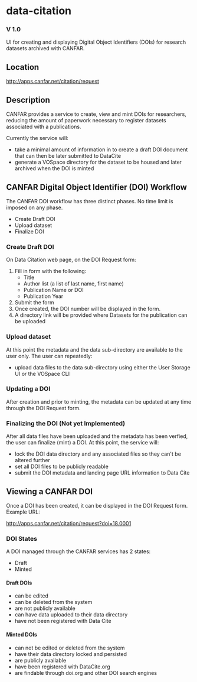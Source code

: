 # data-citation
### V 1.0

UI for creating and displaying Digital Object Identifiers (DOIs) for research datasets archived with CANFAR. 

## Location
http://apps.canfar.net/citation/request

## Description
CANFAR provides a service to create, view and mint DOIs for researchers, reducing the amount of paperwork necessary to 
register datasets associated with a publications. 

Currently the service will:
- take a minimal amount of information in to create a draft DOI document that can then be later submitted to DataCite
- generate a VOSpace directory for the dataset to be housed and later archived when the DOI is minted


## CANFAR Digital Object Identifier (DOI) Workflow
The CANFAR DOI workflow has three distinct phases. No time limit is imposed on any phase.
- Create Draft DOI
- Upload dataset
- Finalize DOI


### Create Draft DOI
On Data Citation web page, on the DOI Request form:

1. Fill in form with the following:
     - Title
     - Author list (a list of last name, first name)
     - Publication Name or DOI
     - Publication Year
2. Submit the form
3. Once created, the DOI number will be displayed in the form. 
4. A directory link will be provided where Datasets for the publication can be uploaded

### Upload dataset
At this point the metadata and the data sub-directory are available to the user only. The user can repeatedly:
  - upload data files to the data sub-directory using either the User Storage UI or the VOSpace CLI
 
### Updating a DOI 
After creation and prior to minting, the metadata can be updated at any time through the DOI Request form.  

### Finalizing the DOI (Not yet Implemented)
After all data files have been uploaded and the metadata has been verfied, the user can finalize (mint) a DOI.
At this point, the service will:
- lock the DOI data directory and any associated files so they can't be altered further
- set all DOI files to be publicly readable
- submit the DOI metadata and landing page URL information to Data Cite
 
## Viewing a CANFAR DOI
Once a DOI has been created, it can be displayed in the DOI Request form. Example URL:

http://apps.canfar.net/citation/request?doi=18.0001
  
  
### DOI States
A DOI managed through the CANFAR services has 2 states:
- Draft
- Minted

#### Draft DOIs
- can be edited
- can be deleted from the system
- are not publicly available
- can have data uploaded to their data directory
- have not been registered with Data Cite

#### Minted DOIs
- can not be edited or deleted from the system
- have their data directory locked and persisted
- are publicly available
- have been registered with DataCite.org
- are findable through doi.org and other DOI search engines
